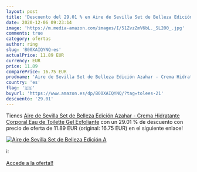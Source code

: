 ```yaml
---
layout: post
title: 'Descuento del 29.01 % en Aire de Sevilla Set de Belleza Edición A'
date: 2020-12-06 09:23:14
image: 'https://m.media-amazon.com/images/I/51ZvzZmV6bL._SL200_.jpg'
comments: true
category: ofertas
author: ring
slug: 'B00XAIQYNQ-es'
actualPrice: 11.89 EUR
currency: EUR
price: 11.89
comparePrice: 16.75 EUR
prodname: 'Aire de Sevilla Set de Belleza Edición Azahar - Crema Hidratante Corporal  Eau de Toilette  Gel Exfoliante'
country: 'es'
flag: '🇪🇸'
buyurl: 'https://www.amazon.es/dp/B00XAIQYNQ/?tag=tolees-21'
descuento: '29.01'
---
```


Tienes [Aire de Sevilla Set de Belleza Edición Azahar - Crema Hidratante Corporal  Eau de Toilette  Gel Exfoliante](https://www.amazon.es/dp/B00XAIQYNQ/?tag=tolees-21) con un 29.01 % de descuento con precio de oferta de 11.89 EUR (original: 16.75 EUR) en el siguiente enlace!

[![Aire de Sevilla Set de Belleza Edición A](https://m.media-amazon.com/images/I/51ZvzZmV6bL._SL200_.jpg)](https://www.amazon.es/dp/B00XAIQYNQ/?tag=tolees-21)

ℹ️:


[Accede a la oferta!!](https://www.amazon.es/dp/B00XAIQYNQ/?tag=tolees-21)
